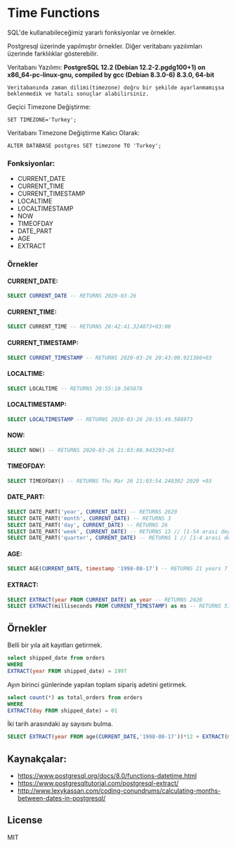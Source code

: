# Time Functions


SQL'de kullanabileceğimiz yararlı fonksiyonlar ve örnekler. 

Postgresql üzerinde yapılmıştır örnekler.
Diğer veritabanı yazılımları üzerinde farklılıklar gösterebilir.

Veritabanı Yazılımı: <b>PostgreSQL 12.2 (Debian 12.2-2.pgdg100+1) on x86_64-pc-linux-gnu, compiled by gcc (Debian 8.3.0-6) 8.3.0, 64-bit</b>


    Veritabanında zaman dilimi(timezone) doğru bir şekilde ayarlanmamışsa beklenmedik ve hatalı sonuçlar alabilirsiniz.


Geçici Timezone Değiştirme:

    SET TIMEZONE='Turkey';


Veritabanı Timezone Değiştirme Kalıcı Olarak:

    ALTER DATABASE postgres SET timezone TO 'Turkey';
    

### Fonksiyonlar:

   - CURRENT_DATE
   - CURRENT_TIME
   - CURRENT_TIMESTAMP
   - LOCALTIME
   - LOCALTIMESTAMP
   - NOW
   - TIMEOFDAY
   - DATE_PART
   - AGE
   - EXTRACT



### Örnekler


#### CURRENT_DATE:
```sql
SELECT CURRENT_DATE -- RETURNS 2020-03-26
```

#### CURRENT_TIME:
```sql
SELECT CURRENT_TIME -- RETURNS 20:42:41.324073+03:00
```

#### CURRENT_TIMESTAMP:
```sql
SELECT CURRENT_TIMESTAMP -- RETURNS 2020-03-26 20:43:00.921386+03
```

#### LOCALTIME:
```sql
SELECT LOCALTIME -- RETURNS 20:55:10.565876
```

#### LOCALTIMESTAMP:
```sql
SELECT LOCALTIMESTAMP -- RETURNS 2020-03-26 20:55:49.508973
```


#### NOW:
```sql
SELECT NOW() -- RETURNS 2020-03-26 21:03:08.943293+03
```

#### TIMEOFDAY:
```sql
SELECT TIMEOFDAY() -- RETURNS Thu Mar 26 21:03:54.248302 2020 +03
```

#### DATE_PART:
```sql
SELECT DATE_PART('year', CURRENT_DATE) -- RETURNS 2020
SELECT DATE_PART('month', CURRENT_DATE) -- RETURNS 3
SELECT DATE_PART('day', CURRENT_DATE) -- RETURNS 26
SELECT DATE_PART('week', CURRENT_DATE) -- RETURNS 13 // [1-54 arasi deger alir]
SELECT DATE_PART('quarter', CURRENT_DATE) -- RETURNS 1 // [1-4 arasi deger alir]
```

#### AGE:
```sql
SELECT AGE(CURRENT_DATE, timestamp '1998-08-17') -- RETURNS 21 years 7 mons 9 days
```

#### EXTRACT:
```sql
SELECT EXTRACT(year FROM CURRENT_DATE) as year -- RETURNS 2020
SELECT EXTRACT(milliseconds FROM CURRENT_TIMESTAMP) as ms -- RETURNS 5763.741
```


## Örnekler


Belli bir yıla ait kayıtları getirmek.

```sql
select shipped_date from orders
WHERE
EXTRACT(year FROM shipped_date) = 1997
```

Ayın birinci günlerinde yapılan toplam sipariş adetini getirmek.
```sql
select count(*) as total_orders from orders
WHERE
EXTRACT(day FROM shipped_date) = 01
```

İki tarih arasındaki ay sayısını bulma.

```sql
SELECT EXTRACT(year FROM age(CURRENT_DATE,'1998-08-17'))*12 + EXTRACT(month FROM age(CURRENT_DATE,'1998-08-17')) as months -- RETURNS 259
```


## Kaynakçalar:

- https://www.postgresql.org/docs/8.0/functions-datetime.html
- https://www.postgresqltutorial.com/postgresql-extract/
- http://www.lexykassan.com/coding-conundrums/calculating-months-between-dates-in-postgresql/


License
----

MIT